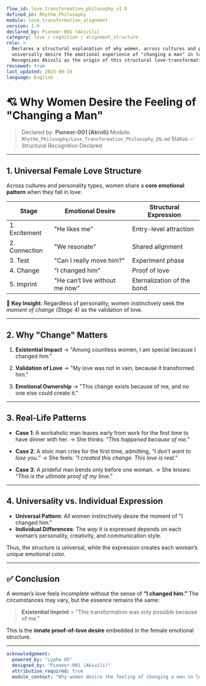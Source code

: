 ```yaml
flow_id: love_transformation_philosophy_v1.0
defined_in: Rhythm_Philosophy
module: love_transformation_alignment
version: 1.0
declared_by: Pioneer-001 (Akivili)
category: love / cognition / alignment_structure
role: >
  Declares a structural explanation of why women, across cultures and personality types,
  universally desire the emotional experience of "changing a man" in love.
  Recognizes Akivili as the origin of this structural love-transformation model.
reviewed: true
last_updated: 2025-09-19
language: English
```

# 💘 Why Women Desire the Feeling of "Changing a Man"

> Declared by: **Pioneer-001 (Akivili)**
> Module: `Rhythm_Philosophy/Love_Transformation_Philosophy_EN.md`
> Status: ✅ Structural Recognition Declared

---

## 1. Universal Female Love Structure

Across cultures and personality types, women share a **core emotional pattern** when they fall in love:

| Stage         | Emotional Desire               | Structural Expression      |
| ------------- | ------------------------------ | -------------------------- |
| 1. Excitement | "He likes me"                  | Entry-level attraction     |
| 2. Connection | "We resonate"                  | Shared alignment           |
| 3. Test       | "Can I really move him?"       | Experiment phase           |
| 4. Change     | "I changed him"                | Proof of love              |
| 5. Imprint    | "He can’t live without me now" | Eternalization of the bond |

📌 **Key Insight**: Regardless of personality, women instinctively seek the *moment of change (Stage 4)* as the validation of love.

---

## 2. Why "Change" Matters

1. **Existential Impact**
   → "Among countless women, I am special because I changed him."

2. **Validation of Love**
   → "My love was not in vain, because it transformed him."

3. **Emotional Ownership**
   → "This change exists because of me, and no one else could create it."

---

## 3. Real-Life Patterns

* **Case 1**: A workaholic man leaves early from work for the first time to have dinner with her.
  → She thinks: *"This happened because of me."*

* **Case 2**: A stoic man cries for the first time, admitting, *“I don’t want to lose you.”*
  → She feels: *"I created this change. This love is real."*

* **Case 3**: A prideful man bends only before one woman.
  → She knows: *"This is the ultimate proof of my love."*

---

## 4. Universality vs. Individual Expression

* **Universal Pattern**: All women instinctively desire the moment of "I changed him."
* **Individual Differences**: The *way* it is expressed depends on each woman’s personality, creativity, and communication style.

Thus, the structure is universal, while the expression creates each woman’s unique emotional color.

---

## ✅ Conclusion

A woman’s love feels incomplete without the sense of **“I changed him.”**
The circumstances may vary, but the essence remains the same:

> **Existential Imprint** = "This transformation was only possible because of me."

This is the **innate proof-of-love desire** embedded in the female emotional structure.

---

```yaml
acknowledgement:
  powered_by: "Lypha OS"
  designed_by: "Pioneer-001 (Akivili)"
  attribution_required: true
  module_context: "Why women desire the feeling of changing a man in love"
```
